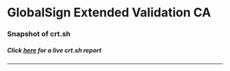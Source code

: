 # GlobalSign Extended Validation CA
### Snapshot of crt.sh
##### Click [here](https://crt.sh/?q=88268050FCFE204E307E5422183AFFCA21F83A51A397B2D886B47635D40155CA) for a live crt.sh report

---
